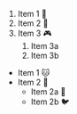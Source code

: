 1. Item 1 🎄
2. Item 2 🌊
3. Item 3 🎮
   1. Item 3a 
   2. Item 3b

* Item 1 🐱
* Item 2 🐺
  * Item 2a 🐸
  * Item 2b 🐦
